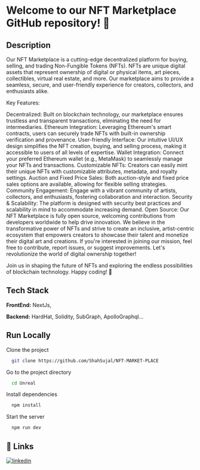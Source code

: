 
# Welcome to our NFT Marketplace GitHub repository!  🚀


## Description


Our NFT Marketplace is a cutting-edge decentralized platform for buying, selling, and trading Non-Fungible Tokens (NFTs). NFTs are unique digital assets that represent ownership of digital or physical items, art pieces, collectibles, virtual real estate, and more. Our marketplace aims to provide a seamless, secure, and user-friendly experience for creators, collectors, and enthusiasts alike.

Key Features:

Decentralized: Built on blockchain technology, our marketplace ensures trustless and transparent transactions, eliminating the need for intermediaries.
Ethereum Integration: Leveraging Ethereum's smart contracts, users can securely trade NFTs with built-in ownership verification and provenance.
User-friendly Interface: Our intuitive UI/UX design simplifies the NFT creation, buying, and selling process, making it accessible to users of all levels of expertise.
Wallet Integration: Connect your preferred Ethereum wallet (e.g., MetaMask) to seamlessly manage your NFTs and transactions.
Customizable NFTs: Creators can easily mint their unique NFTs with customizable attributes, metadata, and royalty settings.
Auction and Fixed Price Sales: Both auction-style and fixed price sales options are available, allowing for flexible selling strategies.
Community Engagement: Engage with a vibrant community of artists, collectors, and enthusiasts, fostering collaboration and interaction.
Security & Scalability: The platform is designed with security best practices and scalability in mind to accommodate increasing demand.
Open Source: Our NFT Marketplace is fully open source, welcoming contributions from developers worldwide to help drive innovation.
We believe in the transformative power of NFTs and strive to create an inclusive, artist-centric ecosystem that empowers creators to showcase their talent and monetize their digital art and creations. If you're interested in joining our mission, feel free to contribute, report issues, or suggest improvements. Let's revolutionize the world of digital ownership together!

Join us in shaping the future of NFTs and exploring the endless possibilities of blockchain technology. Happy coding! 🎉



## Tech Stack

**FrontEnd:** NextJs, 

**Backend:** HardHat, Solidity, SubGraph, ApolloGraphql...



## Run Locally

Clone the project

```bash
  git clone https://github.com/ShahSujal/NFT-MARKET-PLACE
```

Go to the project directory

```bash
  cd Unreal
```

Install dependencies

```bash
  npm install
```

Start the server

```bash
  npm run dev
```



## 🔗 Links
[![linkedin](https://img.shields.io/badge/linkedin-0A66C2?style=for-the-badge&logo=linkedin&logoColor=white)](https://www.linkedin.com/in/sujal-shah-40a995201/)




